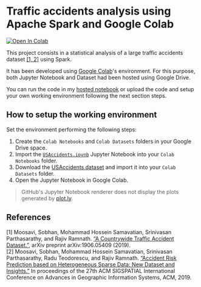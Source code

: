 # Traffic accidents analysis using Apache Spark and Google Colab
[![Open In Colab](https://colab.research.google.com/assets/colab-badge.svg)](https://colab.research.google.com/drive/11f79ql5Fw9P5Ah3YmEzaZOVYakaVcga2?usp=sharing)

This project consists in a statistical analysis of a large traffic accidents dataset [[1, 2]](##References) using Spark.

It has been developed using [Google Colab](https://colab.research.google.com/)'s environment. For this purpose, both Jupyter Notebook and Dataset had been hosted using Google Drive.

You can run the code in my [hosted notebook](https://colab.research.google.com/drive/11f79ql5Fw9P5Ah3YmEzaZOVYakaVcga2?usp=sharing) or upload the code and setup your own working environment following the next section steps.

## How to setup the working environment

Set the environment performing the following steps:

1. Create the `Colab Notebooks` and `Colab Datasets` folders in your Google Drive space.
2. Import the [`USAccidents.ipynb`](https://github.com/javiergarea/USAccidents/blob/master/USAccidents.ipynb) Jupyter Notebook into your `Colab Notebooks` folder.
3. Download the [USAccidents dataset](https://smoosavi.org/datasets/us_accidents) and import it into your `Colab Datasets` folder.
4. Open the Jupyter Notebook in Google Colab.

> GitHub's Jupyter Notebook renderer does not display the plots generated by [plot.ly](https://plot.ly/).


## References
[1] Moosavi, Sobhan, Mohammad Hossein Samavatian, Srinivasan Parthasarathy, and Rajiv Ramnath. [“A Countrywide Traffic Accident Dataset.”](https://arxiv.org/abs/1906.05409), arXiv preprint arXiv:1906.05409 (2019).  
[2] Moosavi, Sobhan, Mohammad Hossein Samavatian, Srinivasan Parthasarathy, Radu Teodorescu, and Rajiv Ramnath. [“Accident Risk Prediction based on Heterogeneous Sparse Data: New Dataset and Insights.”](https://arxiv.org/abs/1909.09638) In proceedings of the 27th ACM SIGSPATIAL International Conference on Advances in Geographic Information Systems, ACM, 2019.
